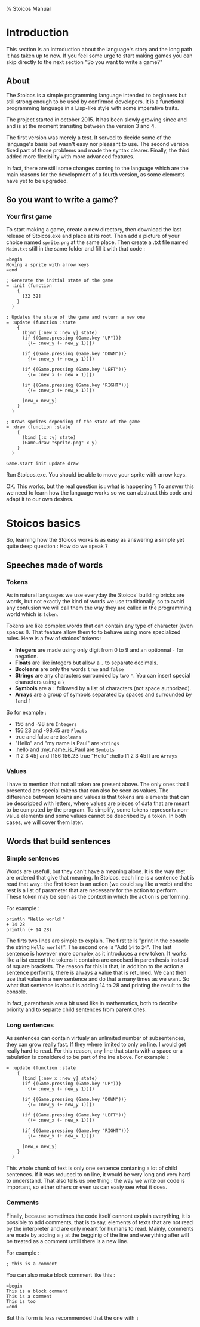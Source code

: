 % Stoicos Manual

# Introduction

This section is an introduction about the language's story and the long path it has taken up to now. If you feel some urge to start making games you can skip directly to the next section "So you want to write a game?"

## About

The Stoicos is a simple programming language intended to beginners but still strong enough to be used by confirmed developers.
It is a functional programming language in a Lisp-like style with some imperative traits.

The project started in october 2015. It has been slowly growing since and and is at the moment transiting between the version 3 and 4.

The first version was merely a test. It served to decide some of the language's basis but wasn't easy nor pleasant to use. The second version fixed part of those problems and made the syntax clearer. Finally, the third added more flexibility with more advanced features.

In fact, there are still some changes coming to the language which are the main reasons for the development of a fourth version, as some elements have yet to be upgraded.


## So you want to write a game?

### Your first game

To start making a game, create a new directory, then download the last release of Stoicos.exe and place at its root. Then add a picture of your choice named `sprite.png` at the same place.
Then create a .txt file named `Main.txt` still in the same folder and fill it with that code :

```
=begin
Moving a sprite with arrow keys
=end

; Generate the initial state of the game
= :init (function
    {
      [32 32]
    }
  )

; Updates the state of the game and return a new one
= :update (function :state
    {
      (bind [:new_x :new_y] state)
      (if {(Game.pressing (Game.key "UP"))}
        {(= :new_y (- new_y 1))})

      (if {(Game.pressing (Game.key "DOWN"))}
        {(= :new_y (+ new_y 1))})

      (if {(Game.pressing (Game.key "LEFT"))}
        {(= :new_x (- new_x 1))})

      (if {(Game.pressing (Game.key "RIGHT"))}
        {(= :new_x (+ new_x 1))})

      [new_x new_y]  
    }
  )

; Draws sprites depending of the state of the game
= :draw (function :state
    {
      (bind [:x :y] state)
      (Game.draw "sprite.png" x y)
    }
  )

Game.start init update draw
```

Run Stoicos.exe. You should be able to move your sprite with arrow keys.

OK. This works, but the real question is : what is happening ? To answer this we need to learn how the language works so we can abstract this code and adapt it to our own desires.

# Stoicos basics

So, learning how the Stoicos works is as easy as answering a simple yet quite deep question : How do we speak ?

## Speeches made of words

### Tokens

As in natural languages we use everyday the Stoicos' building bricks are words, but not exactly the kind of words we use traditionally, so to avoid any confusion we will call them the way they are called in the programming world which is `token`.

Tokens are like complex words that can contain any type of character (even spaces !). That feature allow them to to behave using more specialized rules. Here is a few of stoicos' tokens :

- **Integers** are made using only digit from 0 to 9 and an optionnal `-` for negation.
- **Floats** are like integers but allow a `.` to separate  decimals.
- **Booleans** are only the words `true` and `false`
- **Strings** are any characters surrounded by two `"`. You can insert special characters using a `\`
- **Symbols** are a `:` followed by a list of characters (not space authorized).
- **Arrays** are a group of symbols separated by spaces and surrounded by `[`and `]`

So for example :

- 156 and -98 are `Integers`
- 156.23 and -98.45 are `Floats`
- true and false are `Booleans`
- "Hello" and "my name is Paul" are `Strings`
- :hello and :my_name_is_Paul are `Symbols`
- [1 2 3 45] and [156 156.23 true "Hello" :hello [1 2 3 45]] are `Arrays`

### Values
I have to mention that not all token are present above. The only ones that I presented are special tokens that can also be seen as values. The difference between tokens and values is that tokens are elements that can be descripbed with letters, where values are pieces of data that are meant to be computed by the program. To simplify, some tokens represents non-value elements and some values cannot be described by a token. In both cases, we will cover them later.

## Words that build sentences

### Simple sentences

Words are usefull, but they can't have a meaning alone. It is the way thet are ordered that give that meaning. In Stoicos, each line is a sentence that is read that way : the first token is an action (we could say like a verb) and the rest is a list of parameter that are necessary for the action to perform. These token may be seen as the context in which the action is performing.

For example :

```
println "Hello world!"
+ 14 28
println (+ 14 28)
```

The firts two lines are simple to explain. The first tells "print in the console the string `Hello world!`". The second one is "Add `14` to `24`".
The last sentence is however more complex as it introduces a new token. It works like a list except the tokens it contains are encolsed in parenthesis instead of square brackets. The reason for this is that, in addition to the action a sentence performs, there is always a value that is returned. We cant then use that value in a new sentence and do that a many times as we want. So what that sentence is about is adding 14 to 28 and printing the result to the console.

In fact, parenthesis are a bit used like in mathematics, both to decribe priority and to separte child sentences from parent ones.

### Long sentences

As sentences can contain virtualy an unlimited number of subsentences, they can grow really fast. If they where limited to only on line. I would get really hard to read. For this reason, any line that starts with a space or a tabulation is considered to be part of the ine above. For example :

```
= :update (function :state
    {
      (bind [:new_x :new_y] state)
      (if {(Game.pressing (Game.key "UP"))}
        {(= :new_y (- new_y 1))})

      (if {(Game.pressing (Game.key "DOWN"))}
        {(= :new_y (+ new_y 1))})

      (if {(Game.pressing (Game.key "LEFT"))}
        {(= :new_x (- new_x 1))})

      (if {(Game.pressing (Game.key "RIGHT"))}
        {(= :new_x (+ new_x 1))})

      [new_x new_y]  
    }
  )
```

This whole chunk of text is only one sentence contaning a lot of child sentences. If it was reduced to on line, it would be very long and very hard to understand. That also tells us one thing : the way we write our code is important, so either others or even us can easiy see what it does.

### Comments

Finally, because sometimes the code itself cannont explain everything, it is possible to add comments, that is to say, elements of texts that are not read by the interpreter and are only meant for humans to read. Mainly, comments are made by adding a `;` at the begginig of the line and everything after will be treated as a comment untill there is a new line.

For example :

```
; this is a comment
```

You can also make block comment like this :

```
=begin
This is a block comment
This is a comment
This is too
=end
```

But this form is less recommended that the one with `;`
